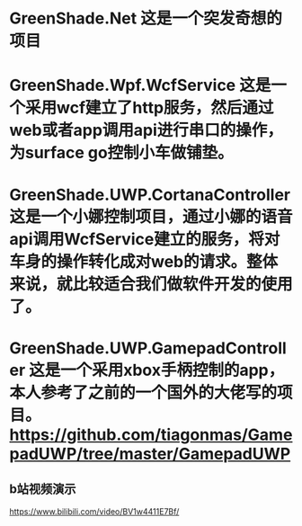 # GreenShade.Net  这是一个突发奇想的项目 
# GreenShade.Wpf.WcfService  这是一个采用wcf建立了http服务，然后通过web或者app调用api进行串口的操作，为surface go控制小车做铺垫。
# GreenShade.UWP.CortanaController 这是一个小娜控制项目，通过小娜的语音api调用WcfService建立的服务，将对车身的操作转化成对web的请求。整体来说，就比较适合我们做软件开发的使用了。 
# GreenShade.UWP.GamepadController 这是一个采用xbox手柄控制的app，本人参考了之前的一个国外的大佬写的项目。https://github.com/tiagonmas/GamepadUWP/tree/master/GamepadUWP

## b站视频演示
https://www.bilibili.com/video/BV1w4411E7Bf/

